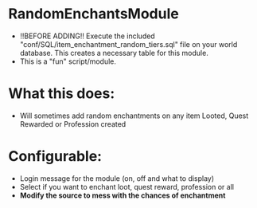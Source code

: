 # RandomEnchantsModule
* !!BEFORE ADDING!! Execute the included "conf/SQL/item_enchantment_random_tiers.sql" file on your world database. This creates a necessary table for this module.
* This is a "fun" script/module.
# What this does:
* Will sometimes add random enchantments on any item Looted, Quest Rewarded or Profession created
# Configurable:
* Login message for the module (on, off and what to display)
* Select if you want to enchant loot, quest reward, profession or all
* <b>Modify the source to mess with the chances of enchantment</b>
